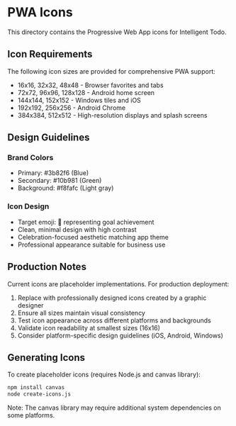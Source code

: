 # PWA Icons

This directory contains the Progressive Web App icons for Intelligent Todo.

## Icon Requirements

The following icon sizes are provided for comprehensive PWA support:
- 16x16, 32x32, 48x48 - Browser favorites and tabs
- 72x72, 96x96, 128x128 - Android home screen
- 144x144, 152x152 - Windows tiles and iOS
- 192x192, 256x256 - Android Chrome
- 384x384, 512x512 - High-resolution displays and splash screens

## Design Guidelines

### Brand Colors
- Primary: #3b82f6 (Blue)
- Secondary: #10b981 (Green)
- Background: #f8fafc (Light gray)

### Icon Design
- Target emoji: 🎯 representing goal achievement
- Clean, minimal design with high contrast
- Celebration-focused aesthetic matching app theme
- Professional appearance suitable for business use

## Production Notes

Current icons are placeholder implementations. For production deployment:

1. Replace with professionally designed icons created by a graphic designer
2. Ensure all sizes maintain visual consistency
3. Test icon appearance across different platforms and backgrounds
4. Validate icon readability at smallest sizes (16x16)
5. Consider platform-specific design guidelines (iOS, Android, Windows)

## Generating Icons

To create placeholder icons (requires Node.js and canvas library):
```bash
npm install canvas
node create-icons.js
```

Note: The canvas library may require additional system dependencies on some platforms.
